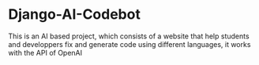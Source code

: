 # Django-AI-Codebot
This is an AI based project, which consists of a website that help students and developpers fix and generate code using different languages,
it works with the API of OpenAI
